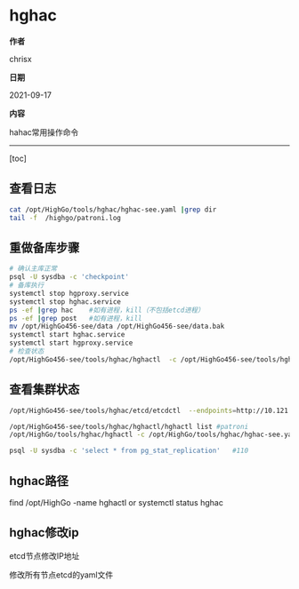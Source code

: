 # hghac

**作者**

chrisx

**日期**

2021-09-17

**内容**

hahac常用操作命令

----

[toc]

## 查看日志

```sh
cat /opt/HighGo/tools/hghac/hghac-see.yaml |grep dir
tail -f  /highgo/patroni.log

```

## 重做备库步骤

```sh
# 确认主库正常
psql -U sysdba -c 'checkpoint'
# 备库执行
systemctl stop hgproxy.service
systemctl stop hghac.service
ps -ef |grep hac    #如有进程，kill（不包括etcd进程）
ps -ef |grep post   #如有进程，kill
mv /opt/HighGo456-see/data /opt/HighGo456-see/data.bak
systemctl start hghac.service
systemctl start hgproxy.service
# 检查状态
/opt/HighGo456-see/tools/hghac/hghactl  -c /opt/HighGo456-see/tools/hghac/hghac.yaml list
```

## 查看集群状态

```sh
/opt/HighGo456-see/tools/hghac/etcd/etcdctl  --endpoints=http://10.121.32.110:2379,http://10.121.32.111:2379,http://10.121.32.113:2379 endpoint status --write-out=table    #etcd

/opt/HighGo456-see/tools/hghac/hghactl/hghactl list #patroni
/opt/HighGo/tools/hghac/hghactl -c /opt/HighGo/tools/hghac/hghac-see.yaml list  #hghac

psql -U sysdba -c 'select * from pg_stat_replication'   #110

```

## hghac路径

find /opt/HighGo -name hghactl
or
systemctl status hghac

## hghac修改ip

etcd节点修改IP地址

修改所有节点etcd的yaml文件

